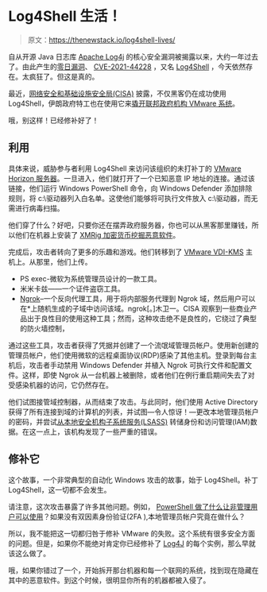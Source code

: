 # Log4Shell 生活！

> 原文：<https://thenewstack.io/log4shell-lives/>

自从开源 Java 日志库 [Apache Log4j](https://logging.apache.org/log4j/) 的核心安全漏洞被揭露以来，大约一年过去了。由此产生的[零日漏洞](https://thenewstack.io/security-trouble-in-argo-continuous-delivery-program/)、 [CVE-2021-44228](https://nvd.nist.gov/vuln/detail/CVE-2021-44228) ，又名 [Log4Shell](https://thenewstack.io/log4shell-we-are-in-so-much-trouble/) ，今天依然存在。太疯狂了。但这是真的。

最近，[网络安全和基础设施安全局(CISA)](https://www.cisa.gov/) 披露，不仅黑客仍在成功使用 Log4Shell，伊朗政府特工也在使用它来[撬开联邦政府机构 VMware 系统](https://www.cisa.gov/uscert/ncas/alerts/aa22-320a)。

哦，别这样！已经修补好了！

## 利用

具体来说，威胁参与者利用 Log4Shell 来访问该组织的未打补丁的 [VMware Horizon 服务器](https://www.vmware.com/products/horizon.html)。一旦进入，他们就打开了一个已知恶意 IP 地址的连接。通过该链接，他们运行 Windows PowerShell 命令，向 Windows Defender 添加排除规则，将 c:\驱动器列入白名单。这使他们能够将可执行文件放入 c:\驱动器，而无需进行病毒扫描。

他们穿了什么？好吧，只要你还在摆弄政府服务器，你也可以从黑客那里赚钱，所以他们在机器上安装了 [XMRig 加密货币挖掘恶意软件](https://cyware.com/news/a-brief-understanding-of-the-xmrig-monero-miner-malware-d7c05714)。

完成后，攻击者转向了更多的乐趣和游戏。他们转移到了 [VMware VDI-KMS](https://docs.vmware.com/en/VMware-Horizon-7/7.13/virtual-desktops/GUID-488FF47B-96F4-4F28-836C-6041D8B3745C.html) 主机上。从那里，他们上传。

*   PS exec-微软为系统管理员设计的一款工具。
*   米米卡兹——一个证件盗窃工具。
*   [Ngrok](https://attack.mitre.org/versions/v11/software/S0508/)–一个反向代理工具，用于将内部服务代理到 Ngrok 域，然后用户可以在*上随机生成的子域中访问该域。ngrok[。]木卫一。CISA 观察到一些商业产品出于良性目的使用这种工具；然而，这种攻击绝不是良性的，它绕过了典型的防火墙控制，

通过这些工具，攻击者获得了凭据并创建了一个流氓域管理员帐户。使用新创建的管理员帐户，他们使用微软的远程桌面协议(RDP)感染了其他主机。登录到每台主机后，攻击者手动禁用 Windows Defender 并植入 Ngrok 可执行文件和配置文件。这样，即使 Ngrok 从一台机器上被删除，或者他们在例行重启期间失去了对受感染机器的访问，它仍然存在。

他们试图接管域控制器，从而结束了攻击。与此同时，他们使用 Active Directory 获得了所有连接到域的计算机的列表，并试图—令人惊讶！—更改本地管理员帐户的密码，并尝试[从本地安全机构子系统服务(LSASS)](https://attack.mitre.org/versions/v11/techniques/T1003/001/) 转储身份和访问管理(IAM)数据。在这一点上，该机构发现了一些严重的错误。

## 修补它

这个故事，一个非常典型的自动化 Windows 攻击的故事，始于 Log4Shell。补丁 Log4Shell，这一切都不会发生。

请注意，这次攻击暴露了许多其他问题。例如， [PowerShell 做了什么让非管理用户可以使用](https://attack.mitre.org/versions/v11/mitigations/M1026/)？如果没有双因素身份验证(2FA ),本地管理员帐户究竟在做什么？

所以，我不能把这一切都归咎于修补 VMware 的失败。这个系统有很多安全方面的问题。但是，如果你不能绝对肯定你已经修补了 [Log4J](https://thenewstack.io/log4j-the-pain-just-keeps-going-and-going/) 的每个实例，那么早就该这么做了。

哦，如果你错过了一个，开始拆开那台机器和每一个联网的系统，找到现在隐藏在其中的恶意软件。到这个时候，很明显你所有的机器都被入侵了。

<svg xmlns:xlink="http://www.w3.org/1999/xlink" viewBox="0 0 68 31" version="1.1"><title>Group</title> <desc>Created with Sketch.</desc></svg>